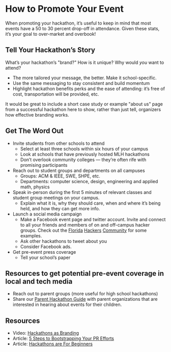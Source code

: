 # How to Promote Your Event



When promoting your hackathon, it’s useful to keep in mind that most events have a 50 to 30 percent drop-off in attendance. Given these stats, it’s your goal to over-market and overbook!

## Tell Your Hackathon’s Story

What’s your hackathon’s "brand?" How is it unique? Why would _you_ want to attend?

* The more tailored your message, the better. Make it school-specific.
* Use the same messaging to stay consistent and build momentum
* Highlight hackathon benefits perks and the ease of attending: it’s free of cost, transportation will be provided, etc.

It would be great to include a short case study or example "about us" page from a successful hackathon here to show, rather than just tell, organizers how effective branding works.

## Get The Word Out

* Invite students from other schools to attend
  * Select at least three schools within six hours of your campus
  * Look at schools that have previously hosted MLH hackathons
  * Don’t overlook community colleges — they’re often rife with promising participants
* Reach out to student groups and departments on all campuses
  * Groups: ACM & IEEE, SWE, SHPE, etc.
  * Departments: computer science, design, engineering and applied math, physics
* Speak in-person during the first 5 minutes of relevant classes and student group meetings on your campus.
  * Explain what it is, why they should care, when and where it’s being held, and how they can get more info.
* Launch a social media campaign
  * Make a Facebook event page and twitter account. Invite and connect to all your friends and members of on and off-campus hacker groups. Check out the [Florida](https://github.com/yashovardhan/mlh-hackathon-organizer-guide/tree/e1f777578c8c5c905dcebc5b506c1f93f4c613b4/Organizer-Timeline/2-Months-Before/floridahackers.com) [Hackers](http://floridahackers.slack.com/signup) [Community](https://www.facebook.com/groups/1023750727698510/) for some examples.
  * Ask other hackathons to tweet about you
  * Consider Facebook ads.
* Get pre-event press coverage
  * Tell your school’s paper

## Resources to get potential pre-event coverage in local and tech media

* Reach out to parent groups \(more useful for high school hackathons\)
* Share our [Parent Hackathon Guide](https://mlh.io/parent-hackathon-guide) with parent organizations that are interested in hearing about events for their children.

## Resources

* Video: [Hackathons as Branding](https://www.youtube.com/watch?v=cwJNYXlOuYo&index=20&list=PLPDgudJ_VDUdqhQldG7SqXGxaj-FiLGmP)
* Article: [5 Steps to Bootstrapping Your PR Efforts](http://moz.com/blog/5-steps-to-bootstrapping-your-pr-efforts)
* Article: [Hackathons are For Beginners](https://medium.com/@tfogo/hackathons-are-for-beginners-77a9c9c0e000)

